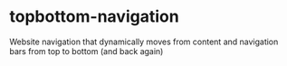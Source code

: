 # topbottom-navigation
Website navigation that dynamically moves from content and navigation bars from top to bottom (and back again)
